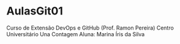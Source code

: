 # AulasGit01
Curso de Extensão DevOps e GitHub (Prof. Ramon Pereira)
Centro Universitário Una Contagem
Aluna: Marina Íris da Silva
